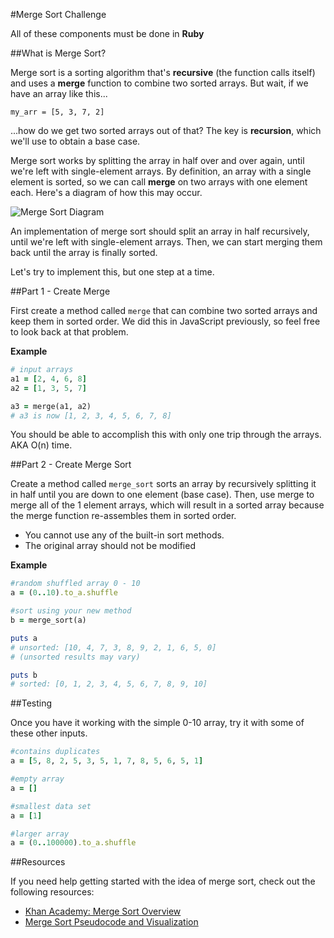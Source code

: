 #Merge Sort Challenge

All of these components must be done in **Ruby**

##What is Merge Sort?

Merge sort is a sorting algorithm that's **recursive** (the function calls itself) and uses a **merge** function to combine two sorted arrays. But wait, if we have an array like this...

```
my_arr = [5, 3, 7, 2]
```

...how do we get two sorted arrays out of that? The key is **recursion**, which we'll use to obtain a base case.

Merge sort works by splitting the array in half over and over again, until we're left with single-element arrays. By definition, an array with a single element is sorted, so we can call **merge** on two arrays with one element each. Here's a diagram of how this may occur.

![Merge Sort Diagram](http://shawnjanas.com/wp-content/uploads/2011/06/mergesort.jpg)

An implementation of merge sort should split an array in half recursively, until we're left with single-element arrays. Then, we can start merging them back until the array is finally sorted.

Let's try to implement this, but one step at a time.

##Part 1 - Create Merge

First create a method called `merge` that can combine two sorted arrays and keep them in sorted order. We did this in JavaScript previously, so feel free to look back at that problem.

**Example**

```rb
# input arrays
a1 = [2, 4, 6, 8]
a2 = [1, 3, 5, 7]

a3 = merge(a1, a2)
# a3 is now [1, 2, 3, 4, 5, 6, 7, 8]
```

You should be able to accomplish this with only one trip through the arrays. AKA O(n) time.

##Part 2 - Create Merge Sort

Create a method called `merge_sort` sorts an array by recursively splitting it in half until you are down to one element (base case). Then, use merge to merge all of the 1 element arrays, which will result in a sorted array because the merge function re-assembles them in sorted order.

* You cannot use any of the built-in sort methods.
* The original array should not be modified

**Example**

```rb
#random shuffled array 0 - 10
a = (0..10).to_a.shuffle

#sort using your new method
b = merge_sort(a)

puts a
# unsorted: [10, 4, 7, 3, 8, 9, 2, 1, 6, 5, 0]
# (unsorted results may vary)

puts b
# sorted: [0, 1, 2, 3, 4, 5, 6, 7, 8, 9, 10]
```

##Testing

Once you have it working with the simple 0-10 array, try it with some of these other inputs.

```rb
#contains duplicates
a = [5, 8, 2, 5, 3, 5, 1, 7, 8, 5, 6, 5, 1]

#empty array
a = []

#smallest data set
a = [1]

#larger array
a = (0..100000).to_a.shuffle
```

##Resources

If you need help getting started with the idea of merge sort, check out the following resources:

* [Khan Academy: Merge Sort Overview](https://www.khanacademy.org/computing/computer-science/algorithms/merge-sort/a/overview-of-merge-sort)
* [Merge Sort Pseudocode and Visualization](http://www.sorting-algorithms.com/merge-sort)
